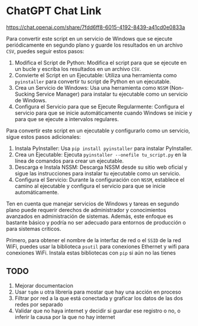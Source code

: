 # ChatGPT Chat Link

<https://chat.openai.com/share/7fdd6ff8-6015-4192-8439-a41cd0e0833a>

Para convertir este script en un servicio de Windows que se ejecute periódicamente en segundo plano y guarde los resultados en un archivo `CSV`, puedes seguir estos pasos:

1. Modifica el Script de Python: Modifica el script para que se ejecute en un bucle y escriba los resultados en un archivo `CSV`.
2. Convierte el Script en un Ejecutable: Utiliza una herramienta como `pyinstaller` para convertir tu script de Python en un ejecutable.
3. Crea un Servicio de Windows: Usa una herramienta como `NSSM` (Non-Sucking Service Manager) para instalar tu ejecutable como un servicio de Windows.
4. Configura el Servicio para que se Ejecute Regularmente: Configura el servicio para que se inicie automáticamente cuando Windows se inicie y para que se ejecute a intervalos regulares.

Para convertir este script en un ejecutable y configurarlo como un servicio, sigue estos pasos adicionales:

1. Instala PyInstaller: Usa `pip install pyinstaller` para instalar PyInstaller.
2. Crea un Ejecutable: Ejecuta `pyinstaller --onefile tu_script.py` en la línea de comandos para crear un ejecutable.
3. Descarga e Instala NSSM: Descarga NSSM desde su sitio web oficial y sigue las instrucciones para instalar tu ejecutable como un servicio.
4. Configura el Servicio: Durante la configuración con `NSSM`, establece el camino al ejecutable y configura el servicio para que se inicie automáticamente.

Ten en cuenta que manejar servicios de Windows y tareas en segundo plano puede requerir derechos de administrador y conocimientos avanzados en administración de sistemas. Además, este enfoque es bastante básico y podría no ser adecuado para entornos de producción o para sistemas críticos.

Primero, para obtener el nombre de la interfaz de red o el `SSID` de la red WiFi, puedes usar la biblioteca `psutil` para conexiones Ethernet y wifi para conexiones WiFi. Instala estas bibliotecas con `pip` si aún no las tienes

## TODO

1. Mejorar documentacion
2. Usar `tqdm` u otra librería para mostar que hay una acción en proceso
3. Filtrar por red a la que está conectada y graficar los datos de las dos redes por separado
4. Validar que no haya internet y decidir si guardar ese registro o no, o inferir la causa por la que no hay internet
